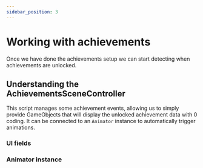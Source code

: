 ```yaml
---
sidebar_position: 3
---
```


# Working with achievements

Once we have done the achievements setup we can start detecting when achievements are unlocked.

## Understanding the AchievementsSceneController

This script manages some achievement events, allowing us to simply provide GameObjects that will display the unlocked achievement data with 0 coding. It can be connected to an `Animator` instance to automatically trigger animations.

### UI fields

### Animator instance

